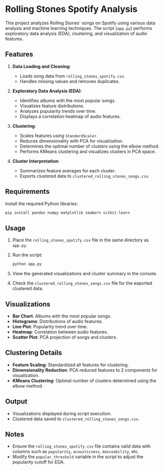 # Rolling Stones Spotify Analysis

This project analyzes Rolling Stones' songs on Spotify using various data analysis and machine learning techniques. The script (`app.py`) performs exploratory data analysis (EDA), clustering, and visualization of audio features.

## Features

1. **Data Loading and Cleaning**:

   - Loads song data from `rolling_stones_spotify.csv`.
   - Handles missing values and removes duplicates.

2. **Exploratory Data Analysis (EDA)**:

   - Identifies albums with the most popular songs.
   - Visualizes feature distributions.
   - Analyzes popularity trends over time.
   - Displays a correlation heatmap of audio features.

3. **Clustering**:

   - Scales features using `StandardScaler`.
   - Reduces dimensionality with PCA for visualization.
   - Determines the optimal number of clusters using the elbow method.
   - Performs KMeans clustering and visualizes clusters in PCA space.

4. **Cluster Interpretation**:
   - Summarizes feature averages for each cluster.
   - Exports clustered data to `clustered_rolling_stones_songs.csv`.

## Requirements

Install the required Python libraries:

```bash
pip install pandas numpy matplotlib seaborn scikit-learn
```

## Usage

1. Place the `rolling_stones_spotify.csv` file in the same directory as `app.py`.
2. Run the script:

   ```bash
   python app.py
   ```

3. View the generated visualizations and cluster summary in the console.
4. Check the `clustered_rolling_stones_songs.csv` file for the exported clustered data.

## Visualizations

- **Bar Chart**: Albums with the most popular songs.
- **Histograms**: Distributions of audio features.
- **Line Plot**: Popularity trend over time.
- **Heatmap**: Correlation between audio features.
- **Scatter Plot**: PCA projection of songs and clusters.

## Clustering Details

- **Feature Scaling**: Standardized all features for clustering.
- **Dimensionality Reduction**: PCA reduced features to 2 components for visualization.
- **KMeans Clustering**: Optimal number of clusters determined using the elbow method.

## Output

- Visualizations displayed during script execution.
- Clustered data saved to `clustered_rolling_stones_songs.csv`.

## Notes

- Ensure the `rolling_stones_spotify.csv` file contains valid data with columns such as `popularity`, `acousticness`, `danceability`, etc.
- Modify the `popular_threshold` variable in the script to adjust the popularity cutoff for EDA.
